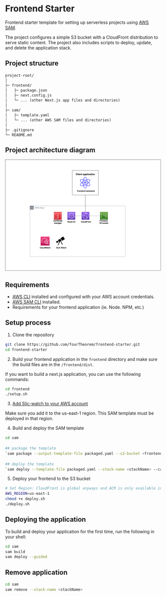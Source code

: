 # Frontend Starter 

Frontend starter template for setting up serverless projects using [AWS SAM](https://aws.amazon.com/serverless/sam/).

The project configures a simple S3 bucket with a CloudFront distribution to serve static content. The project also includes scripts to deploy, update, and delete the application stack. 


## Project structure 
```
project-root/
│
├─ frontend/
│   ├─ package.json
│   ├─ next.config.js
│   └─ ... (other Next.js app files and directories)
│
├─ sam/
│   ├─ template.yaml
│   └─ ... (other AWS SAM files and directories)
│
├─ .gitignore
└─ README.md
```

## Project architecture diagram 

![](frontend-starter.png)

<!-- display frontend-starter.png -->



## Requirements 

- [AWS CLI](https://aws.amazon.com/cli/) installed and configured with your AWS account credentials.
- [AWS SAM CLI](https://docs.aws.amazon.com/serverless-application-model/latest/developerguide/serverless-sam-cli-install.html) installed.
- Requirements for your frontend application (ie. Node. NPM, etc.)

## Setup process
1. Clone the repository
```bash 
git clone https://github.com/fourTheorem/frontend-starter.git
cd frontend-starter
```

2. Build your frontend application in the `frontend` directory and make sure the build files are in the `/frontend/dist`. 

If you want to build a next.js application, you can use the following commands:
```bash
cd frontend
./setup.sh
```

3. [Add Slic-watch to your AWS account](https://github.com/fourTheorem/slic-watch#getting-started-with-aws-sam-cdk-or-cloudformation_)

Make sure you add it to the us-east-1 region. This SAM template must be deployed in that region. 


4. Build and deploy the SAM template
```bash
cd sam

## package the template
`sam package --output-template-file packaged.yaml --s3-bucket <frontend-bucketName>`

## deploy the template
`sam deploy --template-file packaged.yaml --stack-name <stackName> --capabilities CAPABILITY_IAM`
```

5. Deploy your frontend to the S3 bucket
```bash
# Set Region: CloudFront is global anyways and ACM is only available in us-east-1
AWS_REGION=us-east-1 
chmod +x deploy.sh
./deploy.sh
```


## Deploying the application

To build and deploy your application for the first time, run the following in your shell:

```bash
cd sam 
sam build
sam deploy --guided
```


## Remove application

```bash
cd sam 
sam remove --stack-name <stackName>
```

